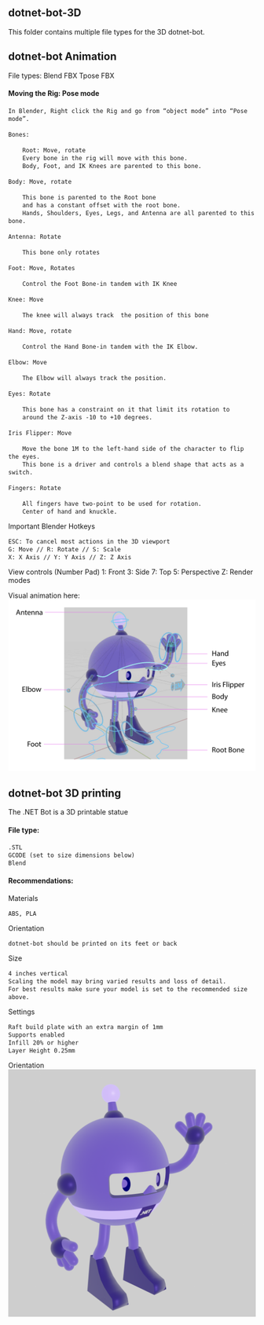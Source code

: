 ## dotnet-bot-3D
This folder contains multiple file types for the 3D dotnet-bot. 


## dotnet-bot Animation
File types:
    Blend
    FBX
    Tpose FBX

#### Moving the Rig: Pose mode
    In Blender, Right click the Rig and go from “object mode” into “Pose mode”.

    Bones:

        Root: Move, rotate
        Every bone in the rig will move with this bone. 
        Body, Foot, and IK Knees are parented to this bone.

    Body: Move, rotate

        This bone is parented to the Root bone 
        and has a constant offset with the root bone. 
        Hands, Shoulders, Eyes, Legs, and Antenna are all parented to this bone.

    Antenna: Rotate

        This bone only rotates

    Foot: Move, Rotates

        Control the Foot Bone-in tandem with IK Knee

    Knee: Move

        The knee will always track  the position of this bone

    Hand: Move, rotate

        Control the Hand Bone-in tandem with the IK Elbow.

    Elbow: Move

        The Elbow will always track the position.

    Eyes: Rotate

        This bone has a constraint on it that limit its rotation to 
        around the Z-axis -10 to +10 degrees.

    Iris Flipper: Move

        Move the bone 1M to the left-hand side of the character to flip the eyes. 
        This bone is a driver and controls a blend shape that acts as a switch.

    Fingers: Rotate

        All fingers have two-point to be used for rotation. 
        Center of hand and knuckle.

Important Blender Hotkeys

    ESC: To cancel most actions in the 3D viewport
    G: Move // R: Rotate // S: Scale
    X: X Axis // Y: Y Axis // Z: Z Axis

View controls (Number Pad)
    1: Front
    3: Side
    7: Top
    5: Perspective
    Z: Render modes

Visual animation here: 
![dotnet-bot 3D model bone illustration](dotnet-bot-3D_bones_ref2.png)


## dotnet-bot 3D printing

The .NET Bot is a 3D printable statue

#### File type:
    .STL
    GCODE (set to size dimensions below)
    Blend

#### Recommendations:

Materials

    ABS, PLA

Orientation

    dotnet-bot should be printed on its feet or back

Size
       
    4 inches vertical
    Scaling the model may bring varied results and loss of detail. 
    For best results make sure your model is set to the recommended size above. 

Settings 

    Raft build plate with an extra margin of 1mm
    Supports enabled
    Infill 20% or higher
    Layer Height 0.25mm

Orientation
![dotnet-bot 3D print](dotnet-bot-3D_defaultpose.png)
